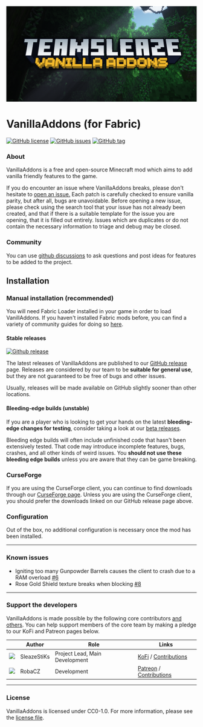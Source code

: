 <img src="src/main/resources/assets/vanillaaddons/VanillaAddons_RepositoryLogo.png" alt="VanillAddons Logo">

# VanillaAddons (for Fabric)

<div>
  <a href="https://github.com/TeamSleaze/VanillaAddons/blob/development/LICENSE"><img src="https://img.shields.io/github/license/TeamSleaze/VanillaAddons.svg?style=flat-square" alt="GitHub license" data-align="inline"></a>
  <a href="https://github.com/TeamSleaze/VanillaAddons/issues"><img src="https://img.shields.io/github/issues/TeamSleaze/VanillaAddons.svg?style=flat-square" alt="GitHub issues" data-align="inline"></a>
  <a href="https://github.com/TeamSleaze/VanillaAddons/tags"><img src="https://img.shields.io/github/v/tag/TeamSleaze/VanillaAddons.svg?style=flat-square" alt="GitHub tag" data-align="inline"></a>  
</div>

### About

VanillaAddons is a free and open-source Minecraft mod which aims to add vanilla friendly features to the game.

If you do encounter an issue where VanillaAddons breaks, please don't hesitate to
[open an issue.](https://github.com/TeamSleaze/VanillaAddons/issues) Each patch is carefully checked to ensure
vanilla parity, but after all, bugs are unavoidable. Before opening a new issue, please check using the search tool that your issue has not already been created, and that if
there is a suitable template for the issue you are opening, that it is filled out entirely. Issues which are duplicates
or do not contain the necessary information to triage and debug may be closed. 

### Community

You can use [github discussions](https://github.com/TeamSleaze/VanillaAddons/discussions) to ask questions and post ideas for features to be added to the project.

## Installation

### Manual installation (recommended)

You will need Fabric Loader installed in your game in order to load VanillAddons. If you haven't installed Fabric mods
before, you can find a variety of community guides for doing so [here](https://fabricmc.net/wiki/install).

#### Stable releases

<a href="https://github.com/TeamSleaze/VanillaAddons/releases"><img src="https://img.shields.io/github/v/release/TeamSleaze/VanillaAddons.svg?style=flat-square" alt="Github release" data-align="inline"></a>

The latest releases of VanillaAddons are published to our
[GitHub release](https://github.com/TeamSleaze/VanillaAddons/releases) page. Releases are considered by our team to be
**suitable for general use**, but they are not guaranteed to be free of bugs and other issues.

Usually, releases will be made available on GitHub slightly sooner than other locations.

#### Bleeding-edge builds (unstable)

If you are a player who is looking to get your hands on the latest **bleeding-edge changes for testing**, consider
taking a look at our [beta releases](https://github.com/TeamSleaze/VanillaAddons/tags). 

Bleeding edge builds will often include unfinished code that hasn't been extensively tested. That code may introduce
incomplete features, bugs, crashes, and all other kinds of weird issues. You **should not use these bleeding edge builds** unless you are aware that they can be game breaking. 

### CurseForge

If you are using the CurseForge client, you can continue to find downloads through our
[CurseForge page](https://www.curseforge.com/minecraft/mc-mods/teamsleazes-addons). Unless you are using the CurseForge
client, you should prefer the downloads linked on our GitHub release page above.

### Configuration

Out of the box, no additional configuration is necessary once the mod has been installed.

---

### Known issues

- Igniting too many Gunpowder Barrels causes the client to crash due to a RAM overload [#6](https://github.com/TeamSleaze/VanillaAddons/issues/6)
- Rose Gold Shield texture breaks when blocking [#8](https://github.com/TeamSleaze/VanillaAddons/issues/8) 

---

### Support the developers

VanillaAddons is made possible by the following core contributors [and others](https://github.com/TeamSleaze/VanillaAddons/graphs/contributors).
You can help support members of the core team by making a pledge to our KoFi and Patreon pages below.

|                                                                                | Author      | Role                           | Links                                                                                                                             |
| ------------------------------------------------------------------------------ | ----------- | ------------------------------ | --------------------------------------------------------------------------------------------------------------------------------- |
| <img src="https://github.com/TeamSleaze/.github-private/blob/228a415cb274660fc7636ebdb09248aceff81d8b/profile/docs/profile-pics/SleazeStiKs.png" width="48"/> | SleazeStiKs | Project Lead, Main Development | [KoFi](https://ko-fi.com/sleaze) / [Contributions](https://github.com/TeamSleaze/VanillaAddons/commits?author=sleazestiks)         |
| <img src="https://github.com/TeamSleaze/.github-private/blob/228a415cb274660fc7636ebdb09248aceff81d8b/profile/docs/profile-pics/RobaCZ.png" width="48"/>   | RobaCZ      | Development                    | [Patreon](https://www.patreon.com/m/robadev) / [Contributions](https://github.com/TeamSleaze/VanillaAddons/commits?author=robacz) |

---

### License

VanillaAddons is licensed under CC0-1.0. For more information, please see the
[license file](LICENSE.txt).


